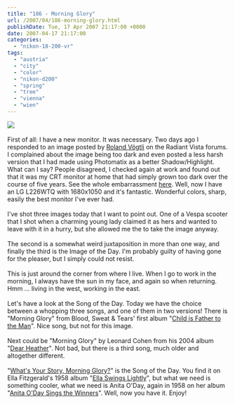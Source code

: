 ```yaml
---
title: "186 - Morning Glory"
url: /2007/04/186-morning-glory.html
publishDate: Tue, 17 Apr 2007 21:17:00 +0000
date: 2007-04-17 21:17:00
categories: 
  - "nikon-18-200-vr"
tags: 
  - "austria"
  - "city"
  - "color"
  - "nikon-d200"
  - "spring"
  - "tree"
  - "vienna"
  - "wien"
---
```

<a href="https://d25zfm9zpd7gm5.cloudfront.net/1200x1200/2007/20070417_075340.JPG"><img src="https://d25zfm9zpd7gm5.cloudfront.net/0600x0600/2007/20070417_075340.JPG"/></a><br/><br/>First of all: I have a new monitor. It was necessary. Two days ago I responded to an image posted by <a href="http://www.voegtli.net/gallery/" target="_blank">Roland Vögtli</a> on the Radiant Vista forums. I complained about the image being too dark and even posted a less harsh version that I had made using Photomatix as a better Shadow/Highlight. What can I say? People disagreed, I checked again at work and found out that it was my CRT monitor at home that had simply grown too dark over the course of five years. See the whole embarrassment <a href="http://www.radiantvista.com/community/showthread.php?t=2620" target="_blank">here</a>. Well, now I have an LG L226WTQ with 1680x1050 and it's fantastic. Wonderful colors, sharp, easily the best monitor I've ever had.<br/><br/>I've shot three images today that I want to point out. One of a Vespa scooter that I shot when a charming young lady claimed it as hers and wanted to leave with it in a hurry, but she allowed me the to take the image anyway.<br/><br/>The second is a somewhat weird juxtaposition in more than one way, and finally the third is the Image of the Day. I'm probably guilty of having gone for the pleaser, but I simply could not resist. <br/><br/>This is just around the corner from where I live. When I go to work in the morning, I always have the sun in my face, and again so when returning. Hmm ... living in the west, working in the east.<br/><br/>Let's have a look at the Song of the Day. Today we have the choice between a whopping  three songs, and one of them in two versions! There is "Morning Glory" from Blood, Sweat &amp; Tears' first album "<a href="http://www.amazon.com/Child-Father-Sweat-Tears-Blood/dp/B00004XSVL" target="_blank">Child is Father to the Man</a>". Nice song, but not for this image.<br/><br/>Next could be "Morning Glory" by Leonard Cohen from his 2004 album "<a href="http://www.amazon.com/Dear-Heather-Leonard-Cohen/dp/B0002MPTDO" target="_blank">Dear Heather</a>". Not bad, but there is a third song, much older and altogether different.<br/><br/>"<a href="http://lyricsplayground.com/alpha/songs/w/whatsyourstorymorningglory.shtml" target="_blank">What's Your Story, Morning Glory?</a>" is the Song of the Day. You find it on Ella Fitzgerald's 1958 album "<a href="http://www.amazon.com/Ella-Swings-Lightly-Fitzgerald/dp/B0000046P0" target="_blank">Ella Swings Lightly</a>", but what we need is something cooler, what we need is Anita O'Day, again in 1958 on her album "<a href="http://www.amazon.com/Anita-ODay-Sings-Winners/dp/B00000478S" target="_blank">Anita O'Day Sings the Winners</a>". Well, now you have it. Enjoy!
